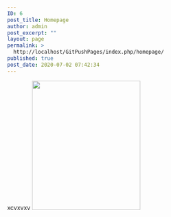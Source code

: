 ```yaml
---
ID: 6
post_title: Homepage
author: admin
post_excerpt: ""
layout: page
permalink: >
  http://localhost/GitPushPages/index.php/homepage/
published: true
post_date: 2020-07-02 07:42:34
---
```

xcvxvxv
<img src="http://localhost/GitPushPages/wp-content/uploads/2020/07/t-shirt-252x300.jpg" alt="" width="252" height="300" class="alignnone size-medium wp-image-7" />